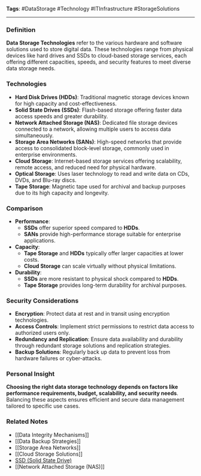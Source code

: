 **Tags**: #DataStorage #Technology #ITInfrastructure #StorageSolutions

---

### Definition

**Data Storage Technologies** refer to the various hardware and software solutions used to store digital data. These technologies range from physical devices like hard drives and SSDs to cloud-based storage services, each offering different capacities, speeds, and security features to meet diverse data storage needs.

### Technologies

- **Hard Disk Drives (HDDs)**: Traditional magnetic storage devices known for high capacity and cost-effectiveness.
- **Solid State Drives (SSDs)**: Flash-based storage offering faster data access speeds and greater durability.
- **Network Attached Storage (NAS)**: Dedicated file storage devices connected to a network, allowing multiple users to access data simultaneously.
- **Storage Area Networks (SANs)**: High-speed networks that provide access to consolidated block-level storage, commonly used in enterprise environments.
- **Cloud Storage**: Internet-based storage services offering scalability, remote access, and reduced need for physical hardware.
- **Optical Storage**: Uses laser technology to read and write data on CDs, DVDs, and Blu-ray discs.
- **Tape Storage**: Magnetic tape used for archival and backup purposes due to its high capacity and longevity.

### Comparison

- **Performance**:
    - **SSDs** offer superior speed compared to **HDDs**.
    - **SANs** provide high-performance storage suitable for enterprise applications.
- **Capacity**:
    - **Tape Storage** and **HDDs** typically offer larger capacities at lower costs.
    - **Cloud Storage** can scale virtually without physical limitations.
- **Durability**:
    - **SSDs** are more resistant to physical shock compared to **HDDs**.
    - **Tape Storage** provides long-term durability for archival purposes.

### Security Considerations

- **Encryption**: Protect data at rest and in transit using encryption technologies.
- **Access Controls**: Implement strict permissions to restrict data access to authorized users only.
- **Redundancy and Replication**: Ensure data availability and durability through redundant storage solutions and replication strategies.
- **Backup Solutions**: Regularly back up data to prevent loss from hardware failures or cyber-attacks.

### Personal Insight

**Choosing the right data storage technology depends on factors like performance requirements, budget, scalability, and security needs**. Balancing these aspects ensures efficient and secure data management tailored to specific use cases.

### Related Notes

- [[Data Integrity Mechanisms]]
- [[Data Backup Strategies]]
- [[Storage Area Networks]]
- [[Cloud Storage Solutions]]
- [SSD (Solid State Drive)](SSD%20(Solid%20State%20Drive).md)
- [[Network Attached Storage (NAS)]]